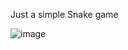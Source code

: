 Just a simple Snake game

![image](https://github.com/user-attachments/assets/7acd78c2-928d-4176-8093-0580436dde83)

